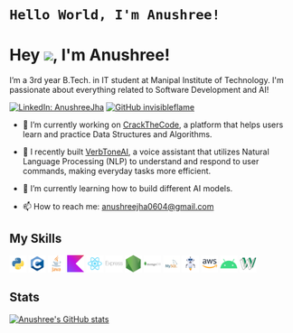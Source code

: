 # `Hello World, I'm Anushree!`
# Hey <img src="https://raw.githubusercontent.com/MartinHeinz/MartinHeinz/master/wave.gif" width="30px">, I'm Anushree!

I’m a 3rd year B.Tech. in IT student at Manipal Institute of Technology. I'm passionate about everything related to Software Development and AI! 

[![LinkedIn: AnushreeJha](https://img.shields.io/badge/-anushreejha-blue?style=flat-square&logo=Linkedin&logoColor=white&link=https://www.linkedin.com/in/anushreejha/)](https://www.linkedin.com/in/anushreejha/)
[![GitHub invisibleflame](https://img.shields.io/github/followers/anushreejha?label=follow&style=social)](https://github.com/anushreejha)

- 📌 I’m currently working on [CrackTheCode](https://crackthecode-v1.vercel.app/), a platform that helps users learn and practice Data Structures and Algorithms. 
- 📌 I recently built [VerbToneAI](https://github.com/anushreejha/VerbToneAI), a voice assistant that utilizes Natural Language Processing (NLP) to understand and respond to user commands, making everyday tasks more efficient.
- 📌 I’m currently learning how to build different AI models.
  
- 📫 How to reach me: [anushreejha0604@gmail.com](mailto:anushreejha0604@gmail.com)

## My Skills

<code><img height="30" src="https://raw.githubusercontent.com/github/explore/main/topics/python/python.png"></code>
<code><img height="30" src="https://raw.githubusercontent.com/github/explore/main/topics/c/c.png"></code>
<code><img height="30" src="https://raw.githubusercontent.com/github/explore/main/topics/java/java.png"></code>
<code><img height="30" src="https://raw.githubusercontent.com/github/explore/main/topics/kotlin/kotlin.png"></code>
<code><img height="30" src="https://raw.githubusercontent.com/github/explore/main/topics/react/react.png"></code>
<code><img height="30" src="https://raw.githubusercontent.com/github/explore/main/topics/express/express.png"></code>
<code><img height="30" src="https://raw.githubusercontent.com/github/explore/main/topics/nodejs/nodejs.png"></code>
<code><img height="30" src="https://raw.githubusercontent.com/github/explore/main/topics/mongodb/mongodb.png"></code>
<code><img height="30" src="https://raw.githubusercontent.com/github/explore/main/topics/mysql/mysql.png"></code>
<code><img height="30" src="https://raw.githubusercontent.com/github/explore/main/topics/ai/ai.png"></code>
<code><img height="30" src="https://raw.githubusercontent.com/github/explore/main/topics/aws/aws.png"></code>
<code><img height="30" src="https://raw.githubusercontent.com/github/explore/main/topics/android/android.png"></code>
<code><img height="30" src="https://raw.githubusercontent.com/github/explore/main/topics/web/web.png"></code>


## Stats

[![Anushree's GitHub stats](https://github-readme-stats.vercel.app/api?username=anushreejha&show_icons=true&count_private=true&theme=tokyonight)](https://github.com/anushreejha/)
